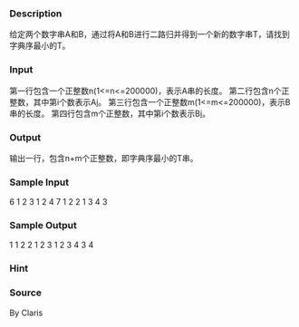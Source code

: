 
### Description
给定两个数字串A和B，通过将A和B进行二路归并得到一个新的数字串T，请找到字典序最小的T。


### Input
第一行包含一个正整数n(1<=n<=200000)，表示A串的长度。
第二行包含n个正整数，其中第i个数表示A[i](1<=A[i]<=1000)。
第三行包含一个正整数m(1<=m<=200000)，表示B串的长度。
第四行包含m个正整数，其中第i个数表示B[i](1<=B[i]<=1000)。


### Output
输出一行，包含n+m个正整数，即字典序最小的T串。


### Sample Input
6
1 2 3 1 2 4
7
1 2 2 1 3 4 3
### Sample Output
1 1 2 2 1 2 3 1 2 3 4 3 4

### Hint

### Source
By Claris